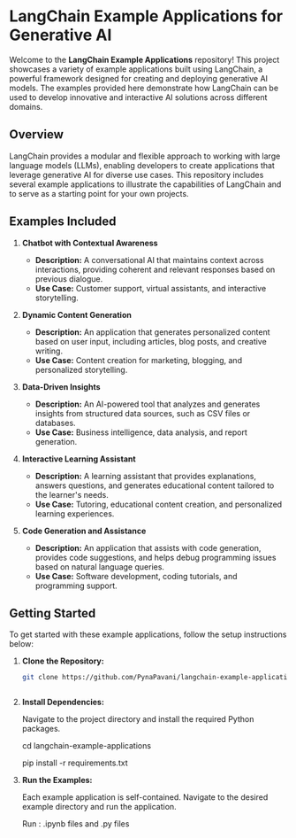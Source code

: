 # LangChain Example Applications for Generative AI

Welcome to the **LangChain Example Applications** repository! This project showcases a variety of example applications built using LangChain, a powerful framework designed for creating and deploying generative AI models. The examples provided here demonstrate how LangChain can be used to develop innovative and interactive AI solutions across different domains.

## Overview

LangChain provides a modular and flexible approach to working with large language models (LLMs), enabling developers to create applications that leverage generative AI for diverse use cases. This repository includes several example applications to illustrate the capabilities of LangChain and to serve as a starting point for your own projects.

## Examples Included

1. **Chatbot with Contextual Awareness**
   - **Description:** A conversational AI that maintains context across interactions, providing coherent and relevant responses based on previous dialogue.
   - **Use Case:** Customer support, virtual assistants, and interactive storytelling.

2. **Dynamic Content Generation**
   - **Description:** An application that generates personalized content based on user input, including articles, blog posts, and creative writing.
   - **Use Case:** Content creation for marketing, blogging, and personalized storytelling.

3. **Data-Driven Insights**
   - **Description:** An AI-powered tool that analyzes and generates insights from structured data sources, such as CSV files or databases.
   - **Use Case:** Business intelligence, data analysis, and report generation.

4. **Interactive Learning Assistant**
   - **Description:** A learning assistant that provides explanations, answers questions, and generates educational content tailored to the learner's needs.
   - **Use Case:** Tutoring, educational content creation, and personalized learning experiences.

5. **Code Generation and Assistance**
   - **Description:** An application that assists with code generation, provides code suggestions, and helps debug programming issues based on natural language queries.
   - **Use Case:** Software development, coding tutorials, and programming support.

## Getting Started

To get started with these example applications, follow the setup instructions below:

1. **Clone the Repository:**
   ```bash
   git clone https://github.com/PynaPavani/langchain-example-applications.git



2. **Install Dependencies:**
   
   Navigate to the project directory and install the required Python packages.



   cd langchain-example-applications

   pip install -r requirements.txt
  

4. **Run the Examples:**
   
   Each example application is self-contained. Navigate to the desired example directory and run the application.
  
    Run : .ipynb files and .py files 
   
